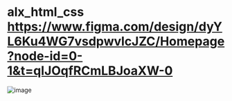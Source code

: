 # alx_html_css https://www.figma.com/design/dyYL6Ku4WG7vsdpwvlcJZC/Homepage?node-id=0-1&t=qIJOqfRCmLBJoaXW-0
![image](https://github.com/stlkaris/alx_html_css/assets/150888259/03e93248-3f26-4e1d-84a6-28bdb6ee66cf)
